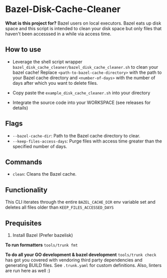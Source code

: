 # Bazel-Disk-Cache-Cleaner

**What is this project for?**
Bazel users on local executors. Bazel eats up disk space and this script is intended to clean your disk space but only files that haven't been accesssed in a while via access time.

## How to use

- Leverage the shell script wrapper `bazel_disk_cache_cleaner/bazel_disk_cache_cleaner.sh` to clean your bazel cache!
Replace `<path-to-bazel-cache-directory>` with the path to your Bazel cache directory and `<number-of-days>` with the number of days after which you want to delete files. 

- Copy paste the `example_disk_cache_cleaner.sh` into your directory

- Integrate the source code into your WORKSPACE (see releases for details)

## Flags

- `--bazel-cache-dir`: Path to the Bazel cache directory to clear.
- `--keep-files-access-days`: Purge files with access time greater than the specified number of days.

## Commands

- `clean`: Cleans the Bazel cache.

## Functionality

This CLI iterates through the entire `BAZEL_CACHE_DIR` env variable set and deletes all files older than `KEEP_FILES_ACCESSED_DAYS`

## Prequisites

1. Install Bazel (Prefer bazelisk)

**To run formatters**
`tools/trunk fmt`

**To do all your GO development & bazel development**
`tools/trunk check` has got you covered with vendoring third party dependencies and generating BUILD files. See `.trunk.yaml` for custom definitions. Also, linters are run here as well :)
